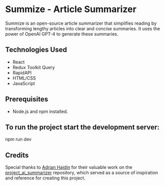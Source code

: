 # Summize - Article Summarizer

Summize is an open-source article summarizer that simplifies reading by transforming lengthy articles into clear and concise summaries. It uses the power of OpenAI GPT-4 to generate these summaries.


## Technologies Used

- React
- Redux Toolkit Query
- RapidAPI
- HTML/CSS
- JavaScript
  
## Prerequisites

- Node.js and npm installed.

## To run the project start the development server:

npm run dev


## Credits

Special thanks to [Adrian Hajdin](https://github.com/adrianhajdin) for their valuable work on the [project_ai_summarizer](https://github.com/adrianhajdin/project_ai_summarizer) repository, which served as a source of inspiration and reference for creating this project.
